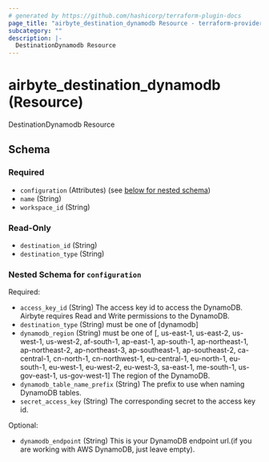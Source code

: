 ```yaml
---
# generated by https://github.com/hashicorp/terraform-plugin-docs
page_title: "airbyte_destination_dynamodb Resource - terraform-provider-airbyte"
subcategory: ""
description: |-
  DestinationDynamodb Resource
---
```


# airbyte_destination_dynamodb (Resource)

DestinationDynamodb Resource



<!-- schema generated by tfplugindocs -->
## Schema

### Required

- `configuration` (Attributes) (see [below for nested schema](#nestedatt--configuration))
- `name` (String)
- `workspace_id` (String)

### Read-Only

- `destination_id` (String)
- `destination_type` (String)

<a id="nestedatt--configuration"></a>
### Nested Schema for `configuration`

Required:

- `access_key_id` (String) The access key id to access the DynamoDB. Airbyte requires Read and Write permissions to the DynamoDB.
- `destination_type` (String) must be one of [dynamodb]
- `dynamodb_region` (String) must be one of [, us-east-1, us-east-2, us-west-1, us-west-2, af-south-1, ap-east-1, ap-south-1, ap-northeast-1, ap-northeast-2, ap-northeast-3, ap-southeast-1, ap-southeast-2, ca-central-1, cn-north-1, cn-northwest-1, eu-central-1, eu-north-1, eu-south-1, eu-west-1, eu-west-2, eu-west-3, sa-east-1, me-south-1, us-gov-east-1, us-gov-west-1]
The region of the DynamoDB.
- `dynamodb_table_name_prefix` (String) The prefix to use when naming DynamoDB tables.
- `secret_access_key` (String) The corresponding secret to the access key id.

Optional:

- `dynamodb_endpoint` (String) This is your DynamoDB endpoint url.(if you are working with AWS DynamoDB, just leave empty).


